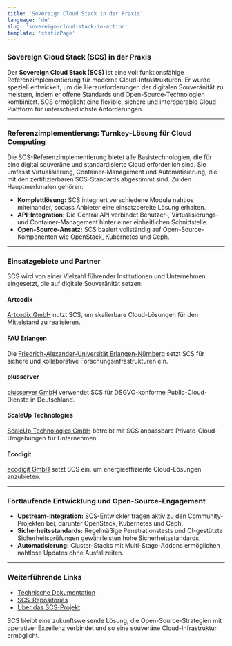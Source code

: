 ```yaml
---
title: 'Sovereign Cloud Stack in der Praxis'
language: 'de'
slug: 'sovereign-cloud-stack-in-action'
template: 'staticPage'
---
```


### **Sovereign Cloud Stack (SCS) in der Praxis**

Der **Sovereign Cloud Stack (SCS)** ist eine voll funktionsfähige Referenzimplementierung für moderne Cloud-Infrastrukturen. Er wurde speziell entwickelt, um die Herausforderungen der digitalen Souveränität zu meistern, indem er offene Standards und Open-Source-Technologien kombiniert. SCS ermöglicht eine flexible, sichere und interoperable Cloud-Plattform für unterschiedlichste Anforderungen.

---

### **Referenzimplementierung: Turnkey-Lösung für Cloud Computing**

Die SCS-Referenzimplementierung bietet alle Basistechnologien, die für eine digital souveräne und standardisierte Cloud erforderlich sind. Sie umfasst Virtualisierung, Container-Management und Automatisierung, die mit den zertifizierbaren SCS-Standards abgestimmt sind. Zu den Hauptmerkmalen gehören:

- **Komplettlösung:** SCS integriert verschiedene Module nahtlos miteinander, sodass Anbieter eine einsatzbereite Lösung erhalten.
- **API-Integration:** Die Central API verbindet Benutzer-, Virtualisierungs- und Container-Management hinter einer einheitlichen Schnittstelle.
- **Open-Source-Ansatz:** SCS basiert vollständig auf Open-Source-Komponenten wie OpenStack, Kubernetes und Ceph.

---

### **Einsatzgebiete und Partner**

SCS wird von einer Vielzahl führender Institutionen und Unternehmen eingesetzt, die auf digitale Souveränität setzen:

#### **Artcodix**

[Artcodix GmbH](https://artcodix.de) nutzt SCS, um skalierbare Cloud-Lösungen für den Mittelstand zu realisieren.

#### **FAU Erlangen**

Die [Friedrich-Alexander-Universität Erlangen-Nürnberg](https://www.fau.de) setzt SCS für sichere und kollaborative Forschungsinfrastrukturen ein.

#### **plusserver**

[plusserver GmbH](https://plusserver.com) verwendet SCS für DSGVO-konforme Public-Cloud-Dienste in Deutschland.

#### **ScaleUp Technologies**

[ScaleUp Technologies GmbH](https://scaleuptech.com) betreibt mit SCS anpassbare Private-Cloud-Umgebungen für Unternehmen.

#### **Ecodigit**

[ecodigit GmbH](https://ecodigit.de) setzt SCS ein, um energieeffiziente Cloud-Lösungen anzubieten.

---

### **Fortlaufende Entwicklung und Open-Source-Engagement**

- **Upstream-Integration:** SCS-Entwickler tragen aktiv zu den Community-Projekten bei, darunter OpenStack, Kubernetes und Ceph.
- **Sicherheitsstandards:** Regelmäßige Penetrationstests und CI-gestützte Sicherheitsprüfungen gewährleisten hohe Sicherheitsstandards.
- **Automatisierung:** Cluster-Stacks mit Multi-Stage-Addons ermöglichen nahtlose Updates ohne Ausfallzeiten.

---

### **Weiterführende Links**

- [Technische Dokumentation](https://docs.scs.community)
- [SCS-Repositories](https://github.com/SovereignCloudStack)
- [Über das SCS-Projekt](https://scs.community/de/about-scs)

SCS bleibt eine zukunftsweisende Lösung, die Open-Source-Strategien mit operativer Exzellenz verbindet und so eine souveräne Cloud-Infrastruktur ermöglicht.
